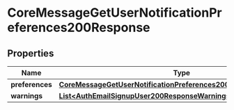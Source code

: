 

# CoreMessageGetUserNotificationPreferences200Response


## Properties

| Name | Type | Description | Notes |
|------------ | ------------- | ------------- | -------------|
|**preferences** | [**CoreMessageGetUserNotificationPreferences200ResponsePreferences**](CoreMessageGetUserNotificationPreferences200ResponsePreferences.md) |  |  |
|**warnings** | [**List&lt;AuthEmailSignupUser200ResponseWarningsInner&gt;**](AuthEmailSignupUser200ResponseWarningsInner.md) |  |  [optional] |



